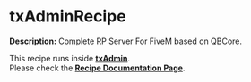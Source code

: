 # txAdminRecipe

**Description:** Complete RP Server For FiveM based on QBCore. 

This recipe runs inside [**txAdmin**](https://github.com/tabarra/txAdmin).  
Please check the [**Recipe Documentation Page**](https://github.com/tabarra/txAdmin/blob/master/docs/recipe.md).
